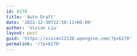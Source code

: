 ```yaml
---
id: 6270
title: 'Auto Draft'
date: '2022-12-30T22:58:11+00:00'
author: 'Vivian Liu'
layout: post
guid: 'https://vivian12138.wpengine.com/?p=6270'
permalink: '/?p=6270'
---
```



